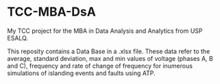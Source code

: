 # TCC-MBA-DsA
My TCC project for the MBA in Data Analysis and Analytics from USP ESALQ.

This reposity contains a Data Base in a .xlsx file. These data refer to the average, standard deviation, max and min values of voltage (phases A, B and C), frequency
and rate of change of frequency for inumerous simulations of islanding events and faults using ATP.
